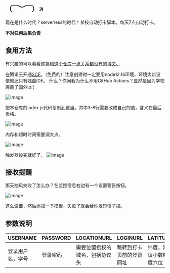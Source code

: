 ## （￣︶￣）↗　

现在是什么时代？serverless的时代！某校自动打卡脚本。每天7点自动打卡。

**不对任何后果负责**

## 食用方法

有兴趣的可以看看这篇[和这个仓库一点关系都没有的博文。](https://blog.2333332.xyz/2022/03/02/2022-03-02-punch-with-script/)

在腾讯云开通[SCF](https://cloud.tencent.com/product/scf)。（免费的）注意创建时一定要用node12.16环境，环境太新没依赖还只有残血IDE。
什么？你问我为什么不用GitHub Actions？显然是因为学校屏蔽了国外ip:(

![image](https://user-images.githubusercontent.com/44920131/160606543-d781b718-8d19-431a-bf93-36d7d17b2729.png)

把本仓库的index.js代码复制到这里。其中3-8行需要改成自己的值，含义在最后表格。

![image](https://user-images.githubusercontent.com/44920131/160606629-0e9f3494-7e95-4996-a1c5-c6acd2f6430c.png)

内存和超时时间需要调大点。

![image](https://user-images.githubusercontent.com/44920131/160607849-62753f1d-fbf5-44e6-a476-5d5d8fc1f555.png)

触发器设完就好了。
![image](https://user-images.githubusercontent.com/44920131/160608064-e4bb73ae-def6-486a-9734-3d69b03d94af.png)

## 接收提醒

那天抽风失败了怎么办？在监控信息右边有一个设置警告按钮。

![image](https://user-images.githubusercontent.com/44920131/160608939-12e13481-88fc-43cc-81d9-d82b5ac5b432.png)

这么设置，然后添加一下模板，失败了就会给你发短信了捏。

## 参数说明

| USERNAME        | PASSWORD | LOCATIONURL                   | LOGINURL                 | LATITUDE              | LONGITUDE             |
|-----------------|----------|-------------------------------|--------------------------|-----------------------|-----------------------|
| 登录用户名，学号 | 登录密码 | 需要位置授权的域名，包括协议头 | 跳转到打卡页前的登录网址 | 纬度，建议小数精度六位 | 经度，建议小数精度六位 |
